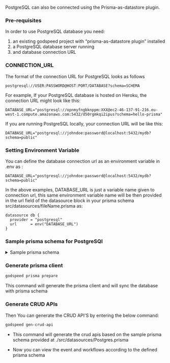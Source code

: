 PostgreSQL can also be connected using the Prisma-as-datastore plugin.

### Pre-requisites
In order to use PostgreSQL database you need:
 1.	an existing godspeed project with “prisma-as-datastore plugin” installed
 2.	a PostgreSQL database server running
 3.	and database connection URL

### CONNECTION_URL
The format of the connection URL for PostgreSQL looks as follows 
```
postgresql://USER:PASSWORD@HOST:PORT/DATABASE?schema=SCHEMA
```
For example,
If your PostgreSQL database is hosted on Heroku, the connection URL might look like this:
```
DATABASE_URL="postgresql://opnmyfngbknppm:XXX@ec2-46-137-91-216.eu-west-1.compute.amazonaws.com:5432/d50rgmkqi2ipus?schema=hello-prisma"
```

If you are running PostgreSQL locally, your connection URL will be like this:
```
DATABASE_URL="postgresql://johndoe:password@localhost:5432/mydb?schema=public"
```
### Setting Environment Variable
You can define the database connection url as an environment variable in .env as :
```
DATABASE_URL="postgresql://johndoe:password@localhost:5432/mydb?schema=public"
```
In the above examples, DATABASE_URL is just a variable name given to connection url, this same environment variable name will be then provided in the url field of the datasource block in your prisma schema src/datasources/fileName.prisma as:

```
datasource db {
  provider = "postgresql"
  url      = env("DATABASE_URL") 
}

```
### Sample prisma schema for PostgreSQl
<details>
<summary> Sample prisma schema </summary>

```src/datasources/Postgres.prisma

datasource db {
  provider = "PostgreSQL"
  url      = env("DATABASE_URL")
}
generator client {
  provider = "prisma-client-js"
  output = "./prisma-clients/Postgres"
  previewFeatures = ["metrics"]
}

model User {
  id    Int     @id @default(autoincrement())
  email String  @unique
  name  String?
  posts Post[]
}

model Post {
  id        Int     @id @default(autoincrement())
  title     String
  content   String?
  published Boolean @default(false)
  author    User    @relation(fields: [authorId], references: [id])
  authorId  Int
}
```
</details>

### Generate prisma client
```bash
godspeed prisma prepare
```
This command will generate the prisma client and will sync the database with prisma schema

### Generate CRUD APIs
Then You can generate the CRUD API'S by entering the below command:
```bash
godspeed gen-crud-api
```
* This command will generate the crud apis based on the sample prisma schema provided at ./src/datasources/Postgres.prisma

* Now you can view the event and workflows according to the defined prisma schema